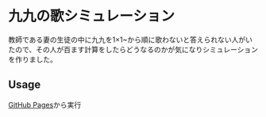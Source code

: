 # 九九の歌シミュレーション
教師である妻の生徒の中に九九を1×1~から順に歌わないと答えられない人がいたので、その人が百ます計算をしたらどうなるのかが気になりシミュレーションを作りました。

## Usage
[GitHub Pages](yoshio-yzoe.github.io/kuku-sing/)から実行
